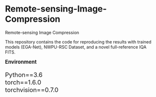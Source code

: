 # Remote-sensing-Image-Compression
Remote-sensing Image Compression


This repository contains the code for reproducing the results with trained models (EGA-Net), NWPU-RSC Dataset, and a novel full-reference IQA FITS.

<big>**Environment**<big>

Python==3.6  
torch==1.6.0  
torchvision==0.7.0
